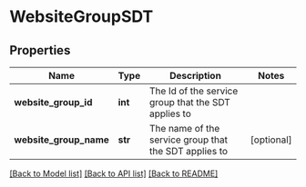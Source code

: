 # WebsiteGroupSDT

## Properties
Name | Type | Description | Notes
------------ | ------------- | ------------- | -------------
**website_group_id** | **int** | The Id of the service group that the SDT applies to | 
**website_group_name** | **str** | The name of the service group that the SDT applies to | [optional] 

[[Back to Model list]](../README.md#documentation-for-models) [[Back to API list]](../README.md#documentation-for-api-endpoints) [[Back to README]](../README.md)



